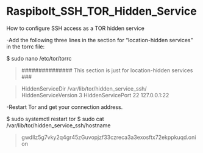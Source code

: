 # Raspibolt_SSH_TOR_Hidden_Service
How to configure SSH access as a TOR hidden service


-Add the following three lines in the section for “location-hidden services” in the torrc file:

$ sudo nano /etc/tor/torrc

> ############### This section is just for location-hidden services ###

> HiddenServiceDir /var/lib/tor/hidden_service_ssh/
> HiddenServiceVersion 3
> HiddenServicePort 22 127.0.0.1:22

-Restart Tor and get your connection address.

$ sudo systemctl restart tor
$ sudo cat /var/lib/tor/hidden_service_ssh/hostname
> gwdllz5g7vky2q4gr45zGuvopjzf33czreca3a3exosftx72ekppkuqd.onion
